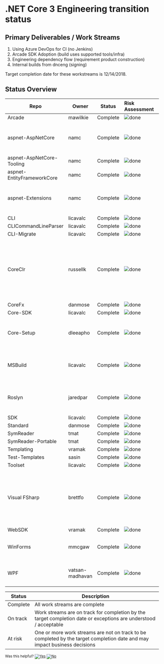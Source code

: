 # .NET Core 3 Engineering transition status

## Primary Deliverables / Work Streams

1. Using Azure DevOps for CI  (no Jenkins)
2. Arcade SDK Adoption (build uses supported tools/infra)
3. Engineering dependency flow (requirement product construction)
4. Internal builds from dnceng (signing)

Target completion date for these workstreams is 12/14/2018.

## Status Overview

| Repo                       | Owner            | Status   | Risk Assessment                                                                       | Plan | Notes |
| ---------------------------| ---------------- | -------- |:--------------------------------------------------------------------------------------| ----- |----- |
| Arcade                     | mawilkie         | Complete | ![done](https://findicons.com/files/icons/767/wp_woothemes_ultimate/16/checkmark.png) | | |
| aspnet-AspNetCore          | namc             | Complete | ![done](https://findicons.com/files/icons/767/wp_woothemes_ultimate/16/checkmark.png) | | Not building using Arcade SDK |
| aspnet-AspNetCore-Tooling  | namc             | Complete | ![done](https://findicons.com/files/icons/767/wp_woothemes_ultimate/16/checkmark.png) | | |
| aspnet-EntityFrameworkCore | namc             | Complete | ![done](https://findicons.com/files/icons/767/wp_woothemes_ultimate/16/checkmark.png) | | |
| aspnet-Extensions          | namc             | Complete | ![done](https://findicons.com/files/icons/767/wp_woothemes_ultimate/16/checkmark.png) | | Not building using Arcade SDK |
| CLI                        | licavalc         | Complete | ![done](https://findicons.com/files/icons/767/wp_woothemes_ultimate/16/checkmark.png) | | |
| CLICommandLineParser       | licavalc         | Complete | ![done](https://findicons.com/files/icons/767/wp_woothemes_ultimate/16/checkmark.png) | | |
| CLI-Migrate                | licavalc         | Complete | ![done](https://findicons.com/files/icons/767/wp_woothemes_ultimate/16/checkmark.png) | | |
| CoreClr                    | russellk         | Complete | ![done](https://findicons.com/files/icons/767/wp_woothemes_ultimate/16/checkmark.png) | [plan](MigrationPlan/CoreClrPlan.md) | CI using Azure DevOps and Jenkins (outerloop), not building using the Arcade SDK |
| CoreFx                     | danmose          | Complete | ![done](https://findicons.com/files/icons/767/wp_woothemes_ultimate/16/checkmark.png) | [plan](https://github.com/dotnet/arcade/blob/master/Documentation/MigrationPlan/CoreFxPlan.md) | |
| Core-SDK                   | licavalc         | Complete | ![done](https://findicons.com/files/icons/767/wp_woothemes_ultimate/16/checkmark.png) | [plan](https://github.com/dotnet/cli/blob/master/Documentation/MigrationPlan/CLISDKPlan.md) | |
| Core-Setup                 | dleeapho         | Complete | ![done](https://findicons.com/files/icons/767/wp_woothemes_ultimate/16/checkmark.png) | [plan](https://microsoft.sharepoint.com/teams/dotNETDeployment/_layouts/15/WopiFrame.aspx?sourcedoc={55410205-ac38-469b-81b0-9a93cc71b07c}&action=edit&wd=target%28Syncs.one%7C0a903b24-10b7-4c18-918c-5a380ba66433%2FCore-Setup%20%20pipebuild%20to%20yaml%7C4fb71b1d-1f36-41ee-8438-f1ea531c99e2%2F%29)| Not building using Arcade SDK |
| MSBuild                    | licavalc         | Complete | ![done](https://findicons.com/files/icons/767/wp_woothemes_ultimate/16/checkmark.png) | | Official builds are still building out of devdiv |
| Roslyn                     | jaredpar         | Complete | ![done](https://findicons.com/files/icons/767/wp_woothemes_ultimate/16/checkmark.png) | [plan](https://github.com/dotnet/arcade/blob/master/Documentation/MigrationPlan/roslyn.md) | Official builds are still building out of devdiv |
| SDK                        | licavalc         | Complete | ![done](https://findicons.com/files/icons/767/wp_woothemes_ultimate/16/checkmark.png) | | |
| Standard                   | danmose          | Complete | ![done](https://findicons.com/files/icons/767/wp_woothemes_ultimate/16/checkmark.png) | [plan](https://github.com/dotnet/arcade/blob/master/Documentation/MigrationPlan/CoreFxPlan.md) |  |
| SymReader                  | tmat             | Complete | ![done](https://findicons.com/files/icons/767/wp_woothemes_ultimate/16/checkmark.png) | [plan](https://github.com/dotnet/symreader/issues/157) | |
| SymReader-Portable         | tmat             | Complete | ![done](https://findicons.com/files/icons/767/wp_woothemes_ultimate/16/checkmark.png) | [plan](https://github.com/dotnet/symreader-portable/issues/144) | |
| Templating                 | vramak           | Complete | ![done](https://findicons.com/files/icons/767/wp_woothemes_ultimate/16/checkmark.png) | [plan](https://github.com/dotnet/arcade/blob/master/Documentation/MigrationPlan/TemplatingAndWebSdkPlan.md) | |
| Test-Templates             | sasin            | Complete | ![done](https://findicons.com/files/icons/767/wp_woothemes_ultimate/16/checkmark.png) | [plan](https://github.com/dotnet/arcade/blob/master/Documentation/NetCore3EngineeringRepoStatus.md#test-templates) | |
| Toolset                    | licavalc         | Complete | ![done](https://findicons.com/files/icons/767/wp_woothemes_ultimate/16/checkmark.png) | [plan](https://github.com/dotnet/cli/blob/master/Documentation/MigrationPlan/CLISDKPlan.md) | |
| Visual FSharp              | brettfo          | Complete | ![done](https://findicons.com/files/icons/767/wp_woothemes_ultimate/16/checkmark.png) | [plan](https://github.com/dotnet/arcade/blob/master/Documentation/MigrationPlan/VisualFSharp.md) | Not using Arcade SDK, official builds are being produced out of devdiv. |
| WebSDK                     | vramak           | Complete | ![done](https://findicons.com/files/icons/767/wp_woothemes_ultimate/16/checkmark.png) | [plan](https://github.com/dotnet/arcade/blob/master/Documentation/MigrationPlan/TemplatingAndWebSdkPlan.md) | |
| WinForms                   | mmcgaw           | Complete | ![done](https://findicons.com/files/icons/767/wp_woothemes_ultimate/16/checkmark.png) | | Also building out of dotnet-trusted |
| WPF                        | vatsan-madhavan  | Complete | ![done](https://findicons.com/files/icons/767/wp_woothemes_ultimate/16/checkmark.png) | | Also building out of dotnet-trusted |

| Status   | Description |
| -------- | ----------- |
| Complete | All work streams are complete |
| On track | Work streams are on track for completion by the target completion date or exceptions are understood / acceptable |
| At risk  | One or more work streams are not on track to be completed by the target completion date and may impact business decisions |


<!-- Begin Generated Content: Doc Feedback -->
<sub>Was this helpful? [![Yes](https://helix.dot.net/f/ip/5?p=Documentation%5CNetCore3EngineeringRepoStatus.md)](https://helix.dot.net/f/p/5?p=Documentation%5CNetCore3EngineeringRepoStatus.md) [![No](https://helix.dot.net/f/in)](https://helix.dot.net/f/n/5?p=Documentation%5CNetCore3EngineeringRepoStatus.md)</sub>
<!-- End Generated Content-->
